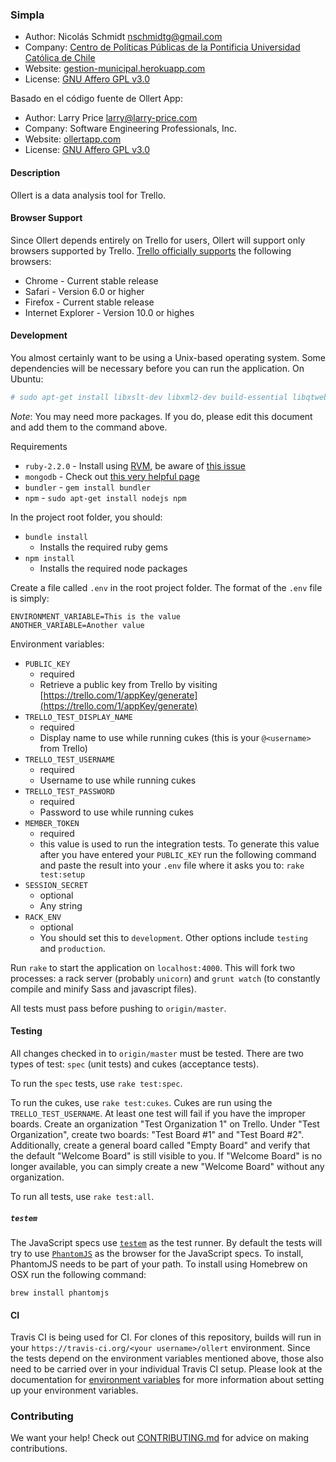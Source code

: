 ### Simpla

* Author: Nicolás Schmidt <nschmidtg@gmail.com>
* Company: [Centro de Políticas Públicas de la Pontificia Universidad Católica de Chile](http://politicaspublicas.uc.cl)
* Website: [gestion-municipal.herokuapp.com](https://gestion-municipal.herokuapp.com)
* License: [GNU Affero GPL v3.0](LICENSE)


Basado en el código fuente de Ollert App:
* Author: Larry Price <larry@larry-price.com>
* Company: Software Engineering Professionals, Inc.
* Website: [ollertapp.com](https://ollertapp.com)
* License: [GNU Affero GPL v3.0](LICENSE)

#### Description

Ollert is a data analysis tool for Trello.

#### Browser Support

Since Ollert depends entirely on Trello for users, Ollert will support only browsers supported by Trello. [Trello officially supports](//help.trello.com/customer/portal/articles/940690) the following browsers:

* Chrome - Current stable release
* Safari - Version 6.0 or higher
* Firefox - Current stable release
* Internet Explorer - Version 10.0 or highes

#### Development

You almost certainly want to be using a Unix-based operating system. Some dependencies will be necessary before you can run the application. On Ubuntu:

``` bash
# sudo apt-get install libxslt-dev libxml2-dev build-essential libqtwebkit-dev
```

*Note*: You may need more packages. If you do, please edit this document and add them to the command above.

Requirements

* `ruby-2.2.0` - Install using [RVM](https://rvm.io/), be aware of [this issue](https://rvm.io/integration/gnome-terminal)
* `mongodb` - Check out [this very helpful page](http://docs.mongodb.org/manual/tutorial/install-mongodb-on-ubuntu/)
* `bundler` - `gem install bundler`
* `npm` - `sudo apt-get install nodejs npm`

In the project root folder, you should:

* `bundle install`
  * Installs the required ruby gems
* `npm install`
  * Installs the required node packages

Create a file called `.env` in the root project folder. The format of the `.env` file is simply:

```
ENVIRONMENT_VARIABLE=This is the value
ANOTHER_VARIABLE=Another value
```

Environment variables:

* `PUBLIC_KEY`
  * required
  * Retrieve a public key from Trello by visiting [https://trello.com/1/appKey/generate](https://trello.com/1/appKey/generate)
* `TRELLO_TEST_DISPLAY_NAME`
  * required
  * Display name to use while running cukes (this is your `@<username>` from Trello)
* `TRELLO_TEST_USERNAME`
  * required
  * Username to use while running cukes
* `TRELLO_TEST_PASSWORD`
  * required
  * Password to use while running cukes
* `MEMBER_TOKEN`
  * required
  * this value is used to run the integration tests. To generate this value after you have entered your `PUBLIC_KEY` run the following command and paste the result into your `.env` file where it asks you to: `rake test:setup`
* `SESSION_SECRET`
  * optional
  * Any string
* `RACK_ENV`
  * optional
  * You should set this to `development`. Other options include `testing` and `production`.

Run `rake` to start the application on `localhost:4000`. This will fork two processes: a rack server (probably `unicorn`) and `grunt watch` (to constantly compile and minify Sass and javascript files).

All tests must pass before pushing to `origin/master`.

#### Testing

All changes checked in to `origin/master` must be tested. There are two types of test: `spec` (unit tests) and cukes (acceptance tests).

To run the `spec` tests, use `rake test:spec`.

To run the cukes, use `rake test:cukes`. Cukes are run using the `TRELLO_TEST_USERNAME`. At least one test will fail if you have the improper boards. Create an organization "Test Organization 1" on Trello. Under "Test Organization", create two boards: "Test Board #1" and "Test Board #2". Additionally, create a general board called "Empty Board" and verify that the default "Welcome Board" is still visible to you. If "Welcome Board" is no longer available, you can simply create a new "Welcome Board" without any organization.

To run all tests, use `rake test:all`.

##### `testem`

The JavaScript specs use [`testem`](https://github.com/airportyh/testem#installation) as the test runner. By default the tests will try to use [`PhantomJS`](http://phantomjs.org/) as the browser for the JavaScript specs. To install, PhantomJS needs to be part of your path. To install using Homebrew on OSX run the following command:

```
brew install phantomjs
```

#### CI
Travis CI is being used for CI. For clones of this repository, builds will run in your `https://travis-ci.org/<your username>/ollert` environment. Since the tests depend on the environment variables mentioned above, those also need to be carried over in your individual Travis CI setup. Please look at the documentation for [environment variables](http://docs.travis-ci.com/user/environment-variables/#Using-Settings) for more information about setting up your environment variables.

### Contributing

We want your help! Check out [CONTRIBUTING.md](/CONTRIBUTING.md) for advice on making contributions.
